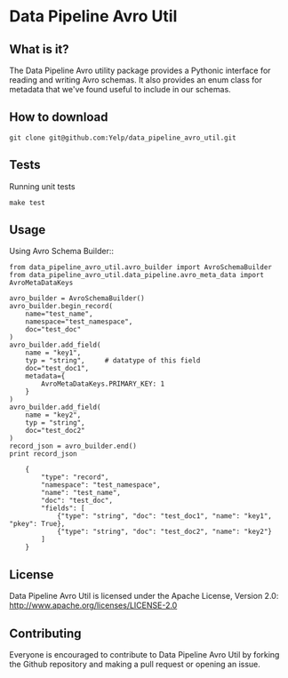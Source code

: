 # Data Pipeline Avro Util


What is it?
-----------
The Data Pipeline Avro utility package provides a Pythonic interface
for reading and writing Avro schemas. It also provides an enum class
for metadata that we've found useful to include in our schemas.


How to download
---------------
```
git clone git@github.com:Yelp/data_pipeline_avro_util.git
```


Tests
-----
Running unit tests
```
make test
```


Usage
-----
Using Avro Schema Builder::
```
from data_pipeline_avro_util.avro_builder import AvroSchemaBuilder
from data_pipeline_avro_util.data_pipeline.avro_meta_data import AvroMetaDataKeys

avro_builder = AvroSchemaBuilder()
avro_builder.begin_record(
    name="test_name",
    namespace="test_namespace",
    doc="test_doc"
)
avro_builder.add_field(
    name = "key1",
    typ = "string",     # datatype of this field
    doc="test_doc1",
    metadata={
        AvroMetaDataKeys.PRIMARY_KEY: 1
    }
)
avro_builder.add_field(
    name = "key2",
    typ = "string",
    doc="test_doc2"
)
record_json = avro_builder.end()
print record_json

    {
        "type": "record",
        "namespace": "test_namespace",
        "name": "test_name",
        "doc": "test_doc",
        "fields": [
            {"type": "string", "doc": "test_doc1", "name": "key1", "pkey": True},
            {"type": "string", "doc": "test_doc2", "name": "key2"}
        ]
    }
```


License
-------
Data Pipeline Avro Util is licensed under the Apache License, Version 2.0: http://www.apache.org/licenses/LICENSE-2.0


Contributing
------------
Everyone is encouraged to contribute to Data Pipeline Avro Util by forking the Github repository and making a pull request or opening an issue.
